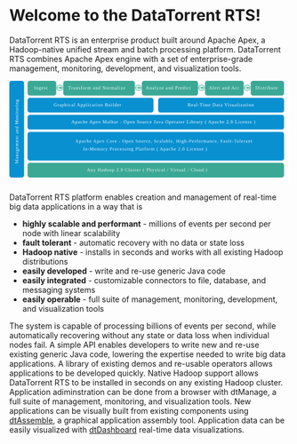 Welcome to the DataTorrent RTS!
================================================================================

DataTorrent RTS is an enterprise product built around Apache Apex, a Hadoop-native unified stream and batch processing platform.  DataTorrent RTS combines Apache Apex engine with a set of enterprise-grade management, monitoring, development, and visualization tools.  

![DataTorrent RTS Architecture Layers Diagram](images/architecture.svg)

DataTorrent RTS platform enables creation and management of real-time big data applications in a way that is

* **highly scalable and performant** - millions of events per second per node with linear scalability
* **fault tolerant** - automatic recovery with no data or state loss
* **Hadoop native** - installs in seconds and works with all existing Hadoop distributions
* **easily developed** - write and re-use generic Java code
* **easily integrated** - customizable connectors to file, database, and messaging systems
* **easily operable** - full suite of management, monitoring, development, and visualization tools


The system is capable of processing billions of events per second, while automatically recovering without any state or data loss when individual nodes fail.  A simple API enables developers to write new and re-use existing generic Java code, lowering the expertise needed to write big data applications.  A library of existing demos and re-usable operators allows applications to be developed quickly.  Native Hadoop support allows DataTorrent RTS to be installed in seconds on any existing Hadoop cluster.  Application adiminstration can be done from a browser with dtManage, a full suite of management, monitoring, and visualization tools.  New applications can be visually built from existing components using [dtAssemble](dtassemble.md), a graphical application assembly tool.  Application data can be easily visualized with [dtDashboard](dtdashboard.md) real-time data visualizations.


